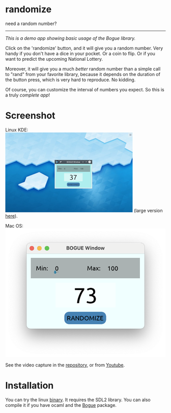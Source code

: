 # randomize
need a random number?

-------------------------------------------------------------------------------

_This is a demo app showing basic usage of the Bogue library._

Click on the 'randomize' button, and it will give you a random
number. Very handy if you don't have a dice in your pocket. Or a coin
to flip. Or if you want to predict the upcoming National Lottery.

Moreover, it will give you a much *better* random number than a simple
call to "rand" from your favorite library, because it depends on the
duration of the button press, which is very hard to reproduce. No
kidding.

Of course, you can customize the interval of numbers you expect. So
this is a truly *complete app*!

# Screenshot

Linux KDE:  
![Screenshot linux](https://github.com/sanette/randomize/blob/master/Screenshot_20190702_131806s.jpg) (large version [here](https://github.com/sanette/randomize/blob/master/Screenshot_20190702_131806.jpg)).

Mac OS:  
![Screenshot macos](https://github.com/sanette/randomize/blob/master/Capture%20d%E2%80%99e%CC%81cran%202022-01-12%20a%CC%80%2017.09.41.png)

See the video capture in the [repository](https://github.com/sanette/randomize/blob/master/bogue-randomize-2019-07-01_21.36.03.mkv), or from
[Youtube](https://youtu.be/b7rBCctJ7Cw).

# Installation

You can try the linux [binary](randomize_x86_64). It requires the SDL2 library.
You can also compile it if you have ocaml and the [Bogue](https://github.com/sanette/bogue) package.
